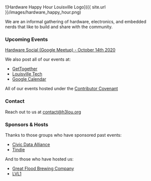 ![Hardware Happy Hour Louisville Logo]({{ site.url }}/images/hardware_happy_hour.png)


We are an informal gathering of hardware, electronics, and embedded nerds
that like to build and share with the community.

### Upcoming Events

[Hardware Social (Google Meetup) - October 14th 2020](https://www.eventbrite.com/e/hardware-happy-hour-louisville-hack-and-tell-online-meetup-tickets-121872527009)

We also post all of our events at:

- [GetTogether](https://gettogether.community/hardware-happy-hour/)
- [Louisville Tech](https://louisvilletech.org/)
- [Google Calendar](https://calendar.google.com/calendar?cid=YW51ajMyMmxlY3RzdDRqN2Zsb2xwN3J2dmNAZ3JvdXAuY2FsZW5kYXIuZ29vZ2xlLmNvbQ)

All of our events hosted under the [Contributor Covenant](https://www.contributor-covenant.org/version/1/4/code-of-conduct.html)

### Contact

Reach out to us at [contact@h3lou.org](mailto:contact@h3lou.org)

### Sponsors & Hosts

Thanks to those groups who have sponsored past events:

- [Civic Data Alliance](https://civicdataalliance.org/)
- [Tindie](https://www.tindie.com/)

And to those who have hosted us:

- [Great Flood Brewing Company](https://www.greatfloodbrewing.com/)
- [LVL1](https://www.lvl1.org/)


